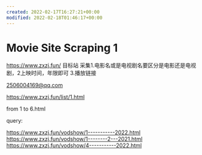 ```yaml
---
created: 2022-02-17T16:27:21+00:00
modified: 2022-02-18T01:46:17+00:00
---
```


# Movie Site Scraping 1

https://www.zxzj.fun/  目标站
采集1.电影名或是电视剧名要区分是电影还是电视剧，2上映时间，年限即可  3.播放链接

2506004169@qq.com

https://www.zxzj.fun/list/1.html

from 1 to 6.html

query:

https://www.zxzj.fun/vodshow/1-----------2022.html
https://www.zxzj.fun/vodshow/1--------2---2021.html
https://www.zxzj.fun/vodshow/4-----------2022.html

